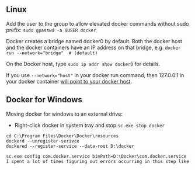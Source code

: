 ## Linux

Add the user to the group to allow elevated docker commands without sudo prefix: `sudo gpasswd -a $USER docker`

Docker creates a bridge named docker0 by default. Both the docker host and the docker containers have an IP address on that bridge, e.g. `docker run --network="bridge"  # (default)`

On the Docker host, type `sudo ip addr show docker0` for details.

If you use `--network="host"` in your docker run command, then 127.0.0.1 in your docker container [will point to your docker host](https://stackoverflow.com/a/24326540).


## Docker for Windows

Moving docker for windows to an external drive:

- Right-click docker in system tray and stop
`sc.exe stop docker`

```
cd C:\Program Files\Docker\Docker\resources
dockerd --unregister-serivce
dockered --register-service --data-root D:\docker

sc.exe config com.docker.service binPath=D:\Docker\com.docker.service
I spent a lot of times figuring out errors occurring in this step like
